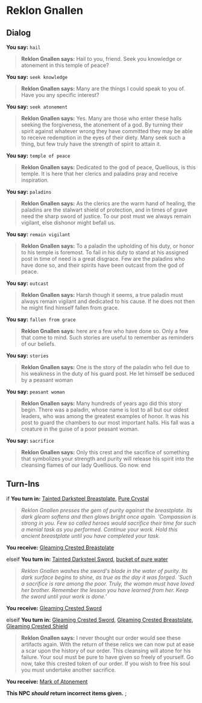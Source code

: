 # Reklon Gnallen



## Dialog

**You say:** `hail`



>**Reklon Gnallen says:** Hail to you, friend.  Seek you knowledge or atonement in this temple of peace?

**You say:** `seek knowledge`



>**Reklon Gnallen says:** Many are the things I could speak to you of.  Have you any specific interest?

**You say:** `seek atonement`



>**Reklon Gnallen says:** Yes.  Many are those who enter these halls seeking the forgiveness, the atonement of a god.  By turning their spirit against whatever wrong they have committed they may be able to receive redemption in the eyes of their diety.  Many seek such a thing, but few truly have the strength of spirit to attain it.

**You say:** `temple of peace`



>**Reklon Gnallen says:** Dedicated to the god of peace, Quellious, is this temple. It is here that her clerics and paladins pray and receive inspiration.

**You say:** `paladins`



>**Reklon Gnallen says:** As the clerics are the warm hand of healing, the paladins are the stalwart shield of protection, and in times of grave need the sharp sword of justice. To our post must we always remain vigilant, else dishonor might befall us.

**You say:** `remain vigilant`



>**Reklon Gnallen says:** To a paladin the upholding of his duty, or honor to his temple is foremost. To fail in his duty to stand at his assigned post in time of need is a great disgrace. Few are the paladins who have done so, and their spirits have been outcast from the god of peace.

**You say:** `outcast`



>**Reklon Gnallen says:** Harsh though it seems, a true paladin must always remain vigilant and dedicated to his cause. If he does not then he might find himself fallen from grace.

**You say:** `fallen from grace`



>**Reklon Gnallen says:** here are a few who have done so. Only a few that come to mind. Such stories are useful to remember as reminders of our beliefs.

**You say:** `stories`



>**Reklon Gnallen says:** One is the story of the paladin who fell due to his weakness in the duty of his guard post. He let himself be seduced by a peasant woman

**You say:** `peasant woman`



>**Reklon Gnallen says:** Many hundreds of years ago did this story begin. There was a paladin, whose name is lost to all but our oldest leaders, who was among the greatest examples of honor. It was his post to guard the chambers to our most important halls. His fall was a creature in the guise of a poor peasant woman.

 

**You say:** `sacrifice`



>**Reklon Gnallen says:** Only this crest and the sacrifice of something that symbolizes your strength and purity will release his spirit into the cleansing flames of our lady Quellious. Go now.
end

## Turn-Ins




if **You turn in:** [Tainted Darksteel Breastplate](/item/29001), [Pure Crystal](/item/29006)


>*Reklon Gnallen presses the gem of purity against the breastplate. Its dark gleam softens and then glows bright once again. 'Compassion is strong in you. Few so called heroes would sacrifice their time for such a menial task as you performed. Continue your work. Hold this ancient breastplate until you have completed your task.*


 **You receive:**  [Gleaming Crested Breastplate](/item/29004) 

elseif **You turn in:** [Tainted Darksteel Sword](/item/29000), [bucket of pure water](/item/29009)


>*Reklon Gnallen washes the sword's blade in the water of purity. Its dark surface begins to shine, as true as the day it was forged. 'Such a sacrifice is rare among the poor. Truly, the woman must have loved her brother. Remember the lesson you have learned from her. Keep the sword until your work is done.'*


 **You receive:**  [Gleaming Crested Sword](/item/29003) 

elseif **You turn in:** [Gleaming Crested Sword](/item/29003), [Gleaming Crested Breastplate](/item/29004), [Gleaming Crested Shield](/item/29005)


>**Reklon Gnallen says:** I never thought our order would see these artifacts again. With the return of these relics we can now put at ease a scar upon the history of our order. This cleansing will atone for his failure. Your soul must be pure to have given so freely of yourself. Go now, take this crested token of our order. If you wish to free his soul you must undertake another sacrifice.


 **You receive:**  [Mark of Atonement](/item/29010) 

**This NPC *should* return incorrect items given.**
;
